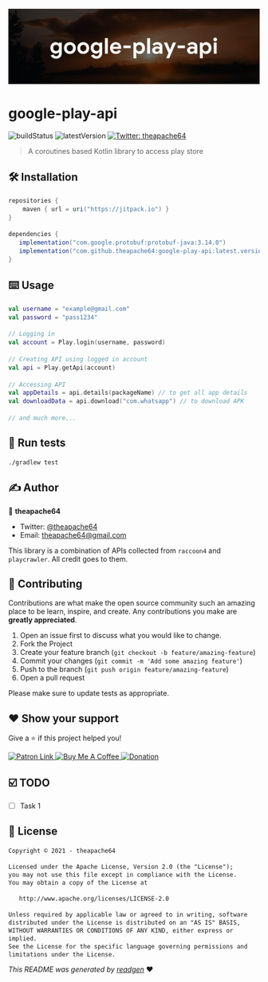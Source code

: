 ![](cover.jpeg)

# google-play-api

![buildStatus](https://img.shields.io/github/workflow/status/theapache64/google-play-api/Java%20CI%20with%20Gradle?style=plastic)
![latestVersion](https://img.shields.io/github/v/release/theapache64/google-play-api)
<a href="https://twitter.com/theapache64" target="_blank">
<img alt="Twitter: theapache64" src="https://img.shields.io/twitter/follow/theapache64.svg?style=social" />
</a>

> A coroutines based Kotlin library to access play store

## 🛠 Installation

```groovy
repositories {
    maven { url = uri("https://jitpack.io") }
}

dependencies {
   implementation("com.google.protobuf:protobuf-java:3.14.0")
   implementation("com.github.theapache64:google-play-api:latest.version")
}
```


## ⌨️ Usage

```kotlin
val username = "example@gmail.com"
val password = "pass1234"

// Logging in
val account = Play.login(username, password)

// Creating API using logged in account
val api = Play.getApi(account)

// Accessing API
val appDetails = api.details(packageName) // to get all app details
val downloadData = api.download("com.whatsapp") // to download APK

// and much more...
```

## 🥼 Run tests

```shell script
./gradlew test
```

## ✍️ Author

👤 **theapache64**

* Twitter: <a href="https://twitter.com/theapache64" target="_blank">@theapache64</a>
* Email: theapache64@gmail.com

This library is a combination of APIs collected from `raccoon4` and `playcrawler`.
All credit goes to them.

## 🤝 Contributing

Contributions are what make the open source community such an amazing place to be learn, inspire, and create. Any
contributions you make are **greatly appreciated**.

1. Open an issue first to discuss what you would like to change.
1. Fork the Project
1. Create your feature branch (`git checkout -b feature/amazing-feature`)
1. Commit your changes (`git commit -m 'Add some amazing feature'`)
1. Push to the branch (`git push origin feature/amazing-feature`)
1. Open a pull request

Please make sure to update tests as appropriate.

## ❤ Show your support

Give a ⭐️ if this project helped you!

<a href="https://www.patreon.com/theapache64">
  <img alt="Patron Link" src="https://c5.patreon.com/external/logo/become_a_patron_button@2x.png" width="160"/>
</a>

<a href="https://www.buymeacoffee.com/theapache64" target="_blank">
    <img src="https://cdn.buymeacoffee.com/buttons/v2/default-yellow.png" alt="Buy Me A Coffee" width="160">
</a>

<a href="https://www.paypal.me/theapache64" target="_blank">
    <img src="https://www.paypalobjects.com/en_US/i/btn/btn_donateCC_LG.gif" alt="Donation" width="160">
</a>

## ☑️ TODO

- [ ] Task 1

## 📝 License

```
Copyright © 2021 - theapache64

Licensed under the Apache License, Version 2.0 (the "License");
you may not use this file except in compliance with the License.
You may obtain a copy of the License at

   http://www.apache.org/licenses/LICENSE-2.0

Unless required by applicable law or agreed to in writing, software
distributed under the License is distributed on an "AS IS" BASIS,
WITHOUT WARRANTIES OR CONDITIONS OF ANY KIND, either express or implied.
See the License for the specific language governing permissions and
limitations under the License.
```

_This README was generated by [readgen](https://github.com/theapache64/readgen)_ ❤
